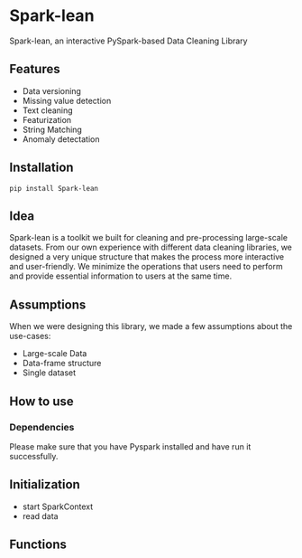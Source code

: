 # Spark-lean
Spark-lean, an interactive PySpark-based Data Cleaning Library

## Features
* Data versioning
* Missing value detection
* Text cleaning
* Featurization
* String Matching
* Anomaly detectation

## Installation

`pip install Spark-lean`

## Idea
Spark-lean is a toolkit we built for cleaning and pre-processing large-scale datasets. From our own experience with different data cleaning libraries, we designed a very unique structure that makes the process more interactive and user-friendly. We minimize the operations that users need to perform and provide essential information to users at the same time.  

## Assumptions
When we were designing this library, we made a few assumptions about the use-cases:
* Large-scale Data
* Data-frame structure
* Single dataset


## How to use
### Dependencies
Please make sure that you have Pyspark installed and have run it successfully.

## Initialization

* start SparkContext
* read data

## Functions
